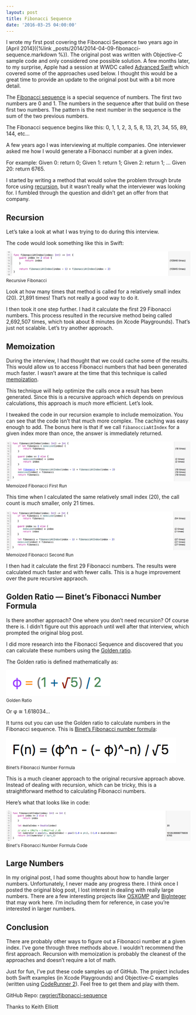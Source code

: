```yaml
---
layout: post
title: Fibonacci Sequence
date: '2016-03-25 04:00:00'
---
```


I wrote my first post covering the Fibonacci Sequence two years ago in [April 2014]({%link _posts/2014/2014-04-09-fibonacci-sequence.markdown %}). The original post was written with Objective-C sample code and only considered one possible solution. A few months later, to my surprise, Apple had a session at WWDC called [Advanced Swift](https://developer.apple.com/videos/play/wwdc2014/404/) which covered some of the approaches used below. I thought this would be a great time to provide an update to the original post but with a bit more detail.

The [Fibonacci sequence](http://en.wikipedia.org/wiki/Fibonacci_number) is a special sequence of numbers. The first two numbers are 0 and 1. The numbers in the sequence after that build on these first two numbers. The pattern is the next number in the sequence is the sum of the two previous numbers.

The Fibonacci sequence begins like this: 0, 1, 1, 2, 3, 5, 8, 13, 21, 34, 55, 89, 144, etc…

A few years ago I was interviewing at multiple companies. One interviewer asked me how I would generate a Fibonacci number at a given index.

For example: Given 0: return 0; Given 1: return 1; Given 2: return 1; … Given 20: return 6765.

I started by writing a method that would solve the problem through brute force using [recursion](http://en.wikipedia.org/wiki/Recursion), but it wasn’t really what the interviewer was looking for. I fumbled through the question and didn’t get an offer from that company.

## **Recursion**

Let’s take a look at what I was trying to do during this interview.

The code would look something like this in Swift:

<div class="py-3">
	<div class="card shadow-sm">
		<img class="img-fluid" src="/public/images/2016/fibonacci-sequence-2/recursion.png">
		<div class="card-body mx-auto">
			<small>Recursive Fibonacci</small>
		</div>
	</div>
</div>

Look at how many times that method is called for a relatively small index (20). 21,891 times! That’s not really a good way to do it.

I then took it one step further. I had it calculate the first 29 Fibonacci numbers. This process resulted in the recursive method being called 2,692,507 times, which took about 8 minutes (in Xcode Playgrounds). That’s just not scalable. Let’s try another approach.

## Memoization

During the interview, I had thought that we could cache some of the results. This would allow us to access Fibonacci numbers that had been generated much faster. I wasn’t aware at the time that this technique is called [memoization](https://en.wikipedia.org/wiki/Memoization).

This technique will help optimize the calls once a result has been generated. Since this is a recursive approach which depends on previous calculations, this approach is _much_ more efficient. Let’s look.

I tweaked the code in our recursion example to include memoization. You can see that the code isn’t that much more complex. The caching was easy enough to add. The bonus here is that if we call `fibanocciaAtIndex` for a given index more than once, the answer is immediately returned.

<div class="py-3">
	<div class="card shadow-sm">
		<img class="img-fluid" src="/public/images/2016/fibonacci-sequence-2/memoized-1.png">
		<div class="card-body mx-auto">
			<small>Memoized Fibonacci First Run</small>
		</div>
	</div>
</div>

This time when I calculated the same relatively small index (20), the call count is _much_ smaller, only 21 times.

<div class="py-3">
	<div class="card shadow-sm">
		<img class="img-fluid" src="/public/images/2016/fibonacci-sequence-2/memoized-2.png">
		<div class="card-body mx-auto">
			<small>Memoized Fibonacci Second Run</small>
		</div>
	</div>
</div>

I then had it calculate the first 29 Fibonacci numbers. The results were calculated much faster and with fewer calls. This is a huge improvement over the pure recursive appraoch.

## Golden Ratio — Binet’s Fibonacci Number Formula

Is there another approach? One where you don’t need recursion? Of course there is. I didn’t figure out this approach until well after that interview, which prompted the original blog post.

I did more research into the Fibonacci Sequence and discovered that you can calculate these numbers using the [Golden ratio](http://en.wikipedia.org/wiki/Golden_ratio).

The Golden ratio is defined mathematically as:

<div class="py-3">
	<div class="card shadow-sm">
		<img class="img-fluid" src="/public/images/2016/fibonacci-sequence-2/golden-ratio.png">
		<div class="card-body mx-auto">
			<small>Golden Ratio</small>
		</div>
	</div>
</div>

Or φ ≅ 1.618034…

It turns out you can use the Golden ratio to calculate numbers in the Fibonacci sequence. This is [Binet’s Fibonacci number formula](http://mathworld.wolfram.com/BinetsFibonacciNumberFormula.html):

<div class="py-3">
	<div class="card shadow-sm">
		<img class="img-fluid" src="/public/images/2016/fibonacci-sequence-2/binet-formula.png">
		<div class="card-body mx-auto">
			<small>Binet’s Fibonacci Number Formula</small>
		</div>
	</div>
</div>

This is a much cleaner approach to the original recursive approach above. Instead of dealing with recursion, which can be tricky, this is a straightforward method to calculating Fibonacci numbers.

Here’s what that looks like in code:

<div class="py-3">
	<div class="card shadow-sm">
		<img class="img-fluid" src="/public/images/2016/fibonacci-sequence-2/binet-formula-code.png">
		<div class="card-body mx-auto">
			<small>Binet's Fibonacci Number Formula Code</small>
		</div>
	</div>
</div>

## Large Numbers

In my original post, I had some thoughts about how to handle larger numbers. Unfortunately, I never made any progress there. I think once I posted the original blog post, I lost interest in dealing with really large numbers. There are a few interesting projects like [OSXGMP](https://github.com/githotto/osxgmp) and [BigInteger](https://github.com/kirsteins/BigInteger) that may work here. I’m including them for reference, in case you’re interested in larger numbers.

## Conclusion

There are probably other ways to figure out a Fibonacci number at a given index. I’ve gone through three methods above. I wouldn’t recommend the first approach. Recursion with memoization is probably the cleanest of the approaches and doesn’t require a lot of math.

Just for fun, I’ve put these code samples up of GitHub. The project includes both Swift examples (in Xcode Playgrounds) and Objective-C examples (written using [CodeRunner 2](https://coderunnerapp.com/)). Feel free to get them and play with them.

GitHub Repo: [rwgrier/fibonacci-sequence](https://github.com/rwgrier/fibonacci-sequence)

Thanks to Keith Elliott

